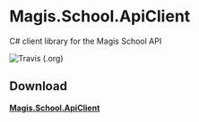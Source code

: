 # Magis.School.ApiClient
C# client library for the Magis School API

![Travis (.org)](https://img.shields.io/travis/MagisIT/Magis.School.ApiClient.svg)

## Download

[**Magis.School.ApiClient**](https://www.nuget.org/packages/Magis.School.ApiClient/)
